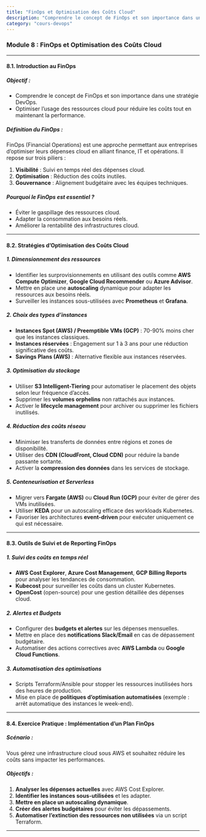 ```yaml
---
title: "FinOps et Optimisation des Coûts Cloud"
description: "Comprendre le concept de FinOps et son importance dans une stratégie DevOps, et optimiser l’usage des ressources cloud pour réduire les coûts tout en maintenant la performance."
category: "cours-devops"
---
```


### Module 8 : FinOps et Optimisation des Coûts Cloud

---

#### **8.1. Introduction au FinOps**

##### **Objectif :**
- Comprendre le concept de FinOps et son importance dans une stratégie DevOps.
- Optimiser l’usage des ressources cloud pour réduire les coûts tout en maintenant la performance.

##### **Définition du FinOps :**
FinOps (Financial Operations) est une approche permettant aux entreprises d’optimiser leurs dépenses cloud en alliant finance, IT et opérations. Il repose sur trois piliers :
1. **Visibilité** : Suivi en temps réel des dépenses cloud.
2. **Optimisation** : Réduction des coûts inutiles.
3. **Gouvernance** : Alignement budgétaire avec les équipes techniques.

##### **Pourquoi le FinOps est essentiel ?**
- Éviter le gaspillage des ressources cloud.
- Adapter la consommation aux besoins réels.
- Améliorer la rentabilité des infrastructures cloud.

---

#### **8.2. Stratégies d’Optimisation des Coûts Cloud**

##### **1. Dimensionnement des ressources**
- Identifier les surprovisionnements en utilisant des outils comme **AWS Compute Optimizer**, **Google Cloud Recommender** ou **Azure Advisor**.
- Mettre en place une **autoscaling** dynamique pour adapter les ressources aux besoins réels.
- Surveiller les instances sous-utilisées avec **Prometheus** et **Grafana**.

##### **2. Choix des types d’instances**
- **Instances Spot (AWS) / Preemptible VMs (GCP)** : 70-90% moins cher que les instances classiques.
- **Instances réservées** : Engagement sur 1 à 3 ans pour une réduction significative des coûts.
- **Savings Plans (AWS)** : Alternative flexible aux instances réservées.

##### **3. Optimisation du stockage**
- Utiliser **S3 Intelligent-Tiering** pour automatiser le placement des objets selon leur fréquence d’accès.
- Supprimer les **volumes orphelins** non rattachés aux instances.
- Activer le **lifecycle management** pour archiver ou supprimer les fichiers inutilisés.

##### **4. Réduction des coûts réseau**
- Minimiser les transferts de données entre régions et zones de disponibilité.
- Utiliser des **CDN (CloudFront, Cloud CDN)** pour réduire la bande passante sortante.
- Activer la **compression des données** dans les services de stockage.

##### **5. Conteneurisation et Serverless**
- Migrer vers **Fargate (AWS)** ou **Cloud Run (GCP)** pour éviter de gérer des VMs inutilisées.
- Utiliser **KEDA** pour un autoscaling efficace des workloads Kubernetes.
- Favoriser les architectures **event-driven** pour exécuter uniquement ce qui est nécessaire.

---

#### **8.3. Outils de Suivi et de Reporting FinOps**

##### **1. Suivi des coûts en temps réel**
- **AWS Cost Explorer**, **Azure Cost Management**, **GCP Billing Reports** pour analyser les tendances de consommation.
- **Kubecost** pour surveiller les coûts dans un cluster Kubernetes.
- **OpenCost** (open-source) pour une gestion détaillée des dépenses cloud.

##### **2. Alertes et Budgets**
- Configurer des **budgets et alertes** sur les dépenses mensuelles.
- Mettre en place des **notifications Slack/Email** en cas de dépassement budgétaire.
- Automatiser des actions correctives avec **AWS Lambda** ou **Google Cloud Functions**.

##### **3. Automatisation des optimisations**
- Scripts Terraform/Ansible pour stopper les ressources inutilisées hors des heures de production.
- Mise en place de **politiques d’optimisation automatisées** (exemple : arrêt automatique des instances le week-end).

---

#### **8.4. Exercice Pratique : Implémentation d’un Plan FinOps**

##### **Scénario :**
Vous gérez une infrastructure cloud sous AWS et souhaitez réduire les coûts sans impacter les performances.

##### **Objectifs :**
1. **Analyser les dépenses actuelles** avec AWS Cost Explorer.
2. **Identifier les instances sous-utilisées** et les adapter.
3. **Mettre en place un autoscaling dynamique**.
4. **Créer des alertes budgétaires** pour éviter les dépassements.
5. **Automatiser l’extinction des ressources non utilisées** via un script Terraform.

---
